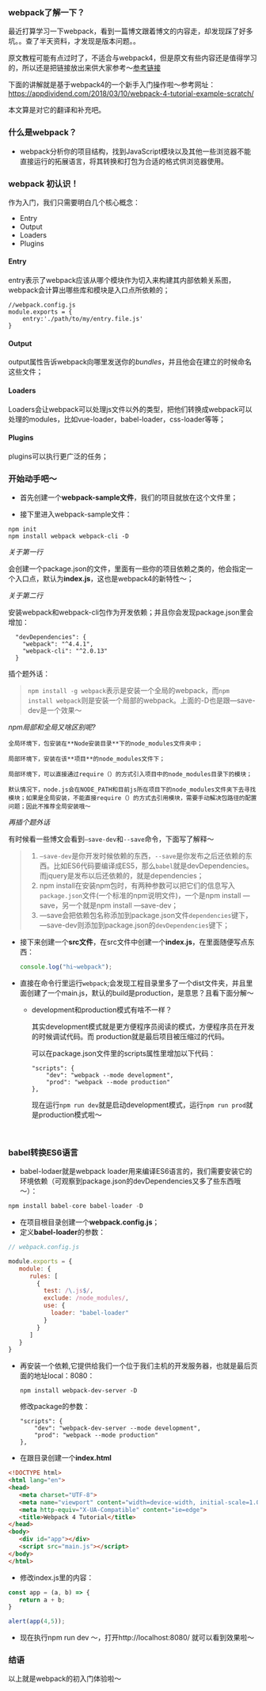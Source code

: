 ### webpack了解一下？

最近打算学习一下webpack，看到一篇博文跟着博文的内容走，却发现踩了好多坑。。查了半天资料，才发现是版本问题。。

原文教程可能有点过时了，不适合与webpack4，但是原文有些内容还是值得学习的，所以还是把链接放出来供大家参考～[参考链接](https://www.jianshu.com/p/42e11515c10f)

下面的讲解就是基于webpack4的一个新手入门操作啦～参考网址：https://appdividend.com/2018/03/10/webpack-4-tutorial-example-scratch/

本文算是对它的翻译和补充吧。

### 什么是webpack？

+ webpack分析你的项目结构，找到JavaScript模块以及其他一些浏览器不能直接运行的拓展语言，将其转换和打包为合适的格式供浏览器使用。

### webpack 初认识！

作为入门，我们只需要明白几个核心概念：

+ Entry
+ Output
+ Loaders
+ Plugins

#### Entry

entry表示了webpack应该从哪个模块作为切入来构建其内部依赖关系图，webpack会计算出哪些库和模块是入口点所依赖的；

```Js
//webpack.config.js
module.exports = {
    entry:'./path/to/my/entry.file.js'
}
```

#### Output

output属性告诉webpack向哪里发送你的*bundles*，并且他会在建立的时候命名这些文件；

#### Loaders

Loaders会让webpack可以处理js文件以外的类型，把他们转换成webpack可以处理的modules，比如vue-loader，babel-loader，css-loader等等；

#### Plugins

plugins可以执行更广泛的任务；



### 开始动手吧～

+ 首先创建一个**webpack-sample文件**，我们的项目就放在这个文件里；


+ 接下里进入webpack-sample文件：

```
npm init
npm install webpack webpack-cli -D
```

*关于第一行*

会创建一个package.json的文件，里面有一些你的项目依赖之类的，他会指定一个入口点，默认为**index.js**，这也是webpack4的新特性～；

*关于第二行*

安装webpack和webpack-cli包作为开发依赖；并且你会发现package.json里会增加：

```Js
  "devDependencies": {
    "webpack": "^4.4.1",
    "webpack-cli": "^2.0.13"
  }
```



插个题外话：

>`npm install -g webpack`表示是安装一个全局的webpack，而`npm install webpack`则是安装一个局部的webpack。上面的-D也是跟—save-dev是一个效果～

*npm局部和全局又啥区别呢?*

	全局环境下，包安装在**Node安装目录**下的node_modules文件夹中；

	局部环境下，安装在该**项目**的node_modules文件下；

	局部环境下，可以直接通过require（）的方式引入项目中的node_modules目录下的模块；

	默认情况下，node.js会在NODE_PATH和目前js所在项目下的node_modules文件夹下去寻找模块；如果是全局安装，不能直接require（）的方式去引用模块，需要手动解决包路径的配置问题；因此不推荐全局安装哦～

*再插个题外话*

有时候看一些博文会看到`—save-dev`和`--save`命令，下面写了解释～

> 1. `—save-dev`是你开发时候依赖的东西，`--save`是你发布之后还依赖的东西。比如ES6代码要编译成ES5，那么`babel`就是devDependencies。而jquery是发布以后还依赖的，就是dependencies；
> 2. npm install在安装npm包时，有两种参数可以把它们的信息写入`package.json`文件(一个标准的npm说明文件)，一个是npm install —save，另一个就是npm install —save-dev；
> 3. —save会把依赖包名称添加到package.json文件`dependencies`键下，—save-dev则添加到package.json的`devDependencies`键下；



+ 接下来创建一个**src文件**，在src文件中创建一个**index.js**，在里面随便写点东西：

  ```js
  console.log("hi~webpack");
  ```

+ 直接在命令行里运行`webpack`;会发现工程目录里多了一个dist文件夹，并且里面创建了一个main.js，默认的build是production，是意思？且看下面分解～

  + development和production模式有啥不一样？

    其实development模式就是更方便程序员阅读的模式，方便程序员在开发的时候调试代码。而 production就是最后项目被压缩过的代码。

    可以在package.json文件里的scripts属性里增加以下代码：

    ```Js
    "scripts": {
        "dev": "webpack --mode development",
        "prod": "webpack --mode production"
    },
    ```

    现在运行`npm run dev`就是启动development模式，运行`npm run prod`就是production模式啦～

    ​

### babel转换ES6语言

+ babel-lodaer就是webpack loader用来编译ES6语言的，我们需要安装它的环境依赖（可观察到package.json的devDependencies又多了些东西哦～）：

```javascript
npm install babel-core babel-loader -D
```

+ 在项目根目录创建一个**webpack.config.js**；
+ 定义**babel-loader**的参数：

```javascript
// webpack.config.js

module.exports = {
   module: {
      rules: [
        {
          test: /\.js$/,
          exclude: /node_modules/,
          use: {
            loader: "babel-loader"
          }
        }
      ]
   }
}
```



+ 再安装一个依赖,它提供给我们一个位于我们主机的开发服务器，也就是最后页面的地址local：8080：

  ```
  npm install webpack-dev-server -D
  ```

  修改package的参数：

  ```
  "scripts": {
      "dev": "webpack-dev-server --mode development",
      "prod": "webpack --mode production"
  },
  ```

+ 在跟目录创建一个**index.html**

```html
<!DOCTYPE html>
<html lang="en">
<head>
   <meta charset="UTF-8">
   <meta name="viewport" content="width=device-width, initial-scale=1.0">
   <meta http-equiv="X-UA-Compatible" content="ie=edge">
   <title>Webpack 4 Tutorial</title>
</head>
<body>
   <div id="app"></div>
   <script src="main.js"></script>
</body>
</html>
```

+ 修改index.js里的内容：

```javascript
const app = (a, b) => {
   return a + b;
}

alert(app(4,5));
```

+ 现在执行npm run dev ～，打开http://localhost:8080/ 就可以看到效果啦～

### 结语

以上就是webpack的初入门体验啦～



